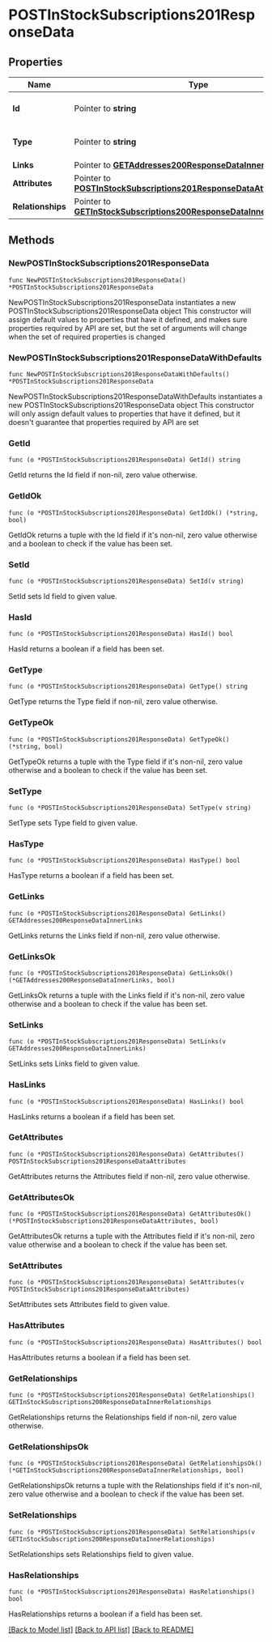 # POSTInStockSubscriptions201ResponseData

## Properties

Name | Type | Description | Notes
------------ | ------------- | ------------- | -------------
**Id** | Pointer to **string** | The resource&#39;s id | [optional] 
**Type** | Pointer to **string** | The resource&#39;s type | [optional] 
**Links** | Pointer to [**GETAddresses200ResponseDataInnerLinks**](GETAddresses200ResponseDataInnerLinks.md) |  | [optional] 
**Attributes** | Pointer to [**POSTInStockSubscriptions201ResponseDataAttributes**](POSTInStockSubscriptions201ResponseDataAttributes.md) |  | [optional] 
**Relationships** | Pointer to [**GETInStockSubscriptions200ResponseDataInnerRelationships**](GETInStockSubscriptions200ResponseDataInnerRelationships.md) |  | [optional] 

## Methods

### NewPOSTInStockSubscriptions201ResponseData

`func NewPOSTInStockSubscriptions201ResponseData() *POSTInStockSubscriptions201ResponseData`

NewPOSTInStockSubscriptions201ResponseData instantiates a new POSTInStockSubscriptions201ResponseData object
This constructor will assign default values to properties that have it defined,
and makes sure properties required by API are set, but the set of arguments
will change when the set of required properties is changed

### NewPOSTInStockSubscriptions201ResponseDataWithDefaults

`func NewPOSTInStockSubscriptions201ResponseDataWithDefaults() *POSTInStockSubscriptions201ResponseData`

NewPOSTInStockSubscriptions201ResponseDataWithDefaults instantiates a new POSTInStockSubscriptions201ResponseData object
This constructor will only assign default values to properties that have it defined,
but it doesn't guarantee that properties required by API are set

### GetId

`func (o *POSTInStockSubscriptions201ResponseData) GetId() string`

GetId returns the Id field if non-nil, zero value otherwise.

### GetIdOk

`func (o *POSTInStockSubscriptions201ResponseData) GetIdOk() (*string, bool)`

GetIdOk returns a tuple with the Id field if it's non-nil, zero value otherwise
and a boolean to check if the value has been set.

### SetId

`func (o *POSTInStockSubscriptions201ResponseData) SetId(v string)`

SetId sets Id field to given value.

### HasId

`func (o *POSTInStockSubscriptions201ResponseData) HasId() bool`

HasId returns a boolean if a field has been set.

### GetType

`func (o *POSTInStockSubscriptions201ResponseData) GetType() string`

GetType returns the Type field if non-nil, zero value otherwise.

### GetTypeOk

`func (o *POSTInStockSubscriptions201ResponseData) GetTypeOk() (*string, bool)`

GetTypeOk returns a tuple with the Type field if it's non-nil, zero value otherwise
and a boolean to check if the value has been set.

### SetType

`func (o *POSTInStockSubscriptions201ResponseData) SetType(v string)`

SetType sets Type field to given value.

### HasType

`func (o *POSTInStockSubscriptions201ResponseData) HasType() bool`

HasType returns a boolean if a field has been set.

### GetLinks

`func (o *POSTInStockSubscriptions201ResponseData) GetLinks() GETAddresses200ResponseDataInnerLinks`

GetLinks returns the Links field if non-nil, zero value otherwise.

### GetLinksOk

`func (o *POSTInStockSubscriptions201ResponseData) GetLinksOk() (*GETAddresses200ResponseDataInnerLinks, bool)`

GetLinksOk returns a tuple with the Links field if it's non-nil, zero value otherwise
and a boolean to check if the value has been set.

### SetLinks

`func (o *POSTInStockSubscriptions201ResponseData) SetLinks(v GETAddresses200ResponseDataInnerLinks)`

SetLinks sets Links field to given value.

### HasLinks

`func (o *POSTInStockSubscriptions201ResponseData) HasLinks() bool`

HasLinks returns a boolean if a field has been set.

### GetAttributes

`func (o *POSTInStockSubscriptions201ResponseData) GetAttributes() POSTInStockSubscriptions201ResponseDataAttributes`

GetAttributes returns the Attributes field if non-nil, zero value otherwise.

### GetAttributesOk

`func (o *POSTInStockSubscriptions201ResponseData) GetAttributesOk() (*POSTInStockSubscriptions201ResponseDataAttributes, bool)`

GetAttributesOk returns a tuple with the Attributes field if it's non-nil, zero value otherwise
and a boolean to check if the value has been set.

### SetAttributes

`func (o *POSTInStockSubscriptions201ResponseData) SetAttributes(v POSTInStockSubscriptions201ResponseDataAttributes)`

SetAttributes sets Attributes field to given value.

### HasAttributes

`func (o *POSTInStockSubscriptions201ResponseData) HasAttributes() bool`

HasAttributes returns a boolean if a field has been set.

### GetRelationships

`func (o *POSTInStockSubscriptions201ResponseData) GetRelationships() GETInStockSubscriptions200ResponseDataInnerRelationships`

GetRelationships returns the Relationships field if non-nil, zero value otherwise.

### GetRelationshipsOk

`func (o *POSTInStockSubscriptions201ResponseData) GetRelationshipsOk() (*GETInStockSubscriptions200ResponseDataInnerRelationships, bool)`

GetRelationshipsOk returns a tuple with the Relationships field if it's non-nil, zero value otherwise
and a boolean to check if the value has been set.

### SetRelationships

`func (o *POSTInStockSubscriptions201ResponseData) SetRelationships(v GETInStockSubscriptions200ResponseDataInnerRelationships)`

SetRelationships sets Relationships field to given value.

### HasRelationships

`func (o *POSTInStockSubscriptions201ResponseData) HasRelationships() bool`

HasRelationships returns a boolean if a field has been set.


[[Back to Model list]](../README.md#documentation-for-models) [[Back to API list]](../README.md#documentation-for-api-endpoints) [[Back to README]](../README.md)


